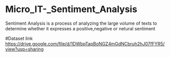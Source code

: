 # Micro_IT-_Sentiment_Analysis
Sentiment Analysis is a process of analyzing the large volume of texts to determine whether it expresses a positive,negative or netural sentiment

#Dataset link
https://drive.google.com/file/d/1DWbpTapBoNGZ4mGdNCbruh2hJ07fFYR5/view?usp=sharing
